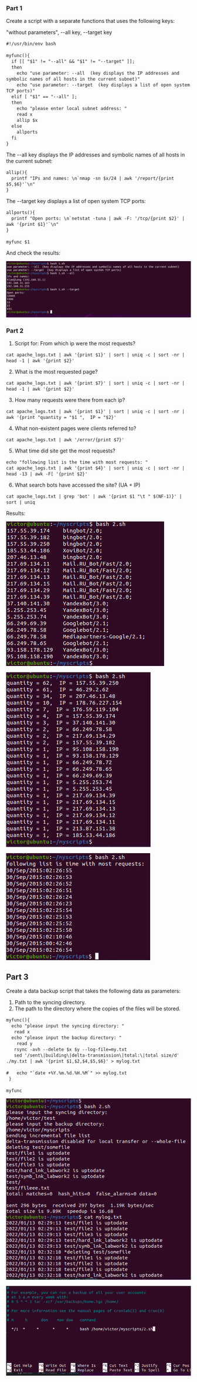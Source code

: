  ### Part 1
 
 Create a script with a separate functions that uses the following keys:
 
 "without parameters", --all key, --target key


```
#!/usr/bin/env bash

myfunc(){
  if [[ "$1" != "--all" && "$1" != "--target" ]];
  then
    echo "use parameter: --all  (key displays the IP addresses and symbolic names of all hosts in the current subnet)"
    echo "use parameter: --target  (key displays a list of open system TCP ports)"
  elif [ "$1" == "--all" ];
  then
    echo "please enter local subnet address: "
    read x
    allip $x
  else
    allports
  fi
}
```
The --all key displays the IP addresses and symbolic names of all hosts in the current subnet:
```
allip(){
  printf "IPs and names: \n`nmap -sn $x/24 | awk '/report/{print $5,$6}'`\n"
}
```
The --target key displays a list of open system TCP ports:
```
allports(){
  printf "Open ports: \n`netstat -tuna | awk -F: '/tcp/{print $2}' | awk '{print $1}'`\n"
}

myfunc $1
```

And check the results:


![functions](./images/16.png "functions")


 ### Part 2
 
 1. Script for: From which ip were the most requests?
```
cat apache_logs.txt | awk '{print $1}' | sort | uniq -c | sort -nr | head -1 | awk '{print $2}'
```
2. What is the most requested page?
```
cat apache_logs.txt | awk '{print $7}' | sort | uniq -c | sort -nr | head -1 | awk '{print $2}'
```
3. How many requests were there from each ip?
```
cat apache_logs.txt | awk '{print $1}' | sort | uniq -c | sort -nr | awk '{print "quantity = "$1 ",  IP = "$2}'
```
4. What non-existent pages were clients referred to?
```
cat apache_logs.txt | awk '/error/{print $7}'
```
5. What time did site get the most requests?
```
echo "following list is the time with most requests: "
cat apache_logs.txt | awk '{print $4}' | sort | uniq -c | sort -nr | head -13 | awk -F[ '{print $2}'
```
6. What search bots have accessed the site? (UA + IP)
```
cat apache_logs.txt | grep 'bot' | awk '{print $1 "\t " $(NF-1)}' | sort | uniq
```
Results:

![functions](./images/19.png "functions")

![script](./images/17.png "script")

![script](./images/18.png "script")

## Part 3

Create a data backup script that takes the following data as parameters:
1. Path to the syncing directory.
2. The path to the directory where the copies of the files will be stored.

```
myfunc(){
  echo "please input the syncing directory: "
   read x
  echo "please input the backup directory: "
    read y
   rsync -avh --delete $x $y --log-file=my.txt
   sed '/sent\|building\|delta-transmission\|total:\|total size/d' ./my.txt | awk '{print $1,$2,$4,$5,$6}' > mylog.txt

#   echo "`date +%Y.%m.%d.%H.%M`" >> mylog.txt
 }

myfunc
```
![script](./images/20.png "script")

![script](./images/21.png "script")
